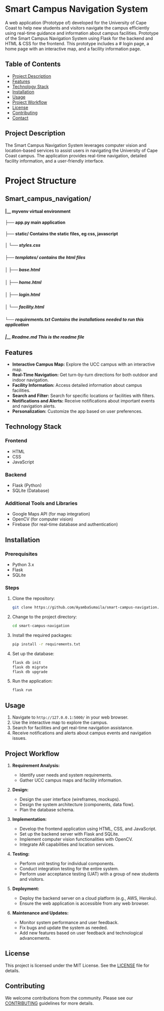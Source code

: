 # Smart Campus Navigation System

A web application (Prototype of) developed for the University of Cape Coast to help new students and visitors navigate the campus efficiently using real-time guidance and information about campus facilities.
Prototype of the Smart Campus Navigation System using Flask for the backend and HTML & CSS for the frontend. This prototype includes a # login page, a home page with an interactive map, and a facility information page.

## Table of Contents

- [Project Description](#project-description)
- [Features](#features)
- [Technology Stack](#technology-stack)
- [Installation](#installation)
- [Usage](#usage)
- [Project Workflow](#project-workflow)
- [License](#license)
- [Contributing](#contributing)
- [Contact](#contact)

## Project Description

The Smart Campus Navigation System leverages computer vision and location-based services to assist users in navigating the University of Cape Coast campus. The application provides real-time navigation, detailed facility information, and a user-friendly interface.


# Project Structure
## Smart_campus_navigation/
#### |__ myvenv  virtual environment
#### ├── app.py   main application
#### ├── static/  Contains the static files, eg css, javascript
##### │   └── styles.css
##### ├── templates/       contains the html files
##### │   ├── base.html
##### │   ├── home.html
##### │   ├── login.html
##### │   └── facility.html   
##### └── requirements.txt   Contains the installations needed to run this application
##### |__ Readme.md          This is the readme file

## Features

- **Interactive Campus Map:** Explore the UCC campus with an interactive map.
- **Real-Time Navigation:** Get turn-by-turn directions for both outdoor and indoor navigation.
- **Facility Information:** Access detailed information about campus facilities.
- **Search and Filter:** Search for specific locations or facilities with filters.
- **Notifications and Alerts:** Receive notifications about important events and navigation alerts.
- **Personalization:** Customize the app based on user preferences.

## Technology Stack

### Frontend
- HTML
- CSS
- JavaScript

### Backend
- Flask (Python)
- SQLite (Database)

### Additional Tools and Libraries
- Google Maps API (for map integration)
- OpenCV (for computer vision)
- Firebase (for real-time database and authentication)

## Installation

### Prerequisites
- Python 3.x
- Flask
- SQLite

### Steps

1. Clone the repository:
    ```bash
    git clone https://github.com/AyambaSumaila/smart-campus-navigation.git
    ```
2. Change to the project directory:
    ```bash
    cd smart-campus-navigation
    ```
3. Install the required packages:
    ```bash
    pip install -r requirements.txt
    ```
4. Set up the database:
    ```bash
    flask db init
    flask db migrate
    flask db upgrade
    ```
5. Run the application:
    ```bash
    flask run
    ```

## Usage

1. Navigate to `http://127.0.0.1:5000/` in your web browser.
2. Use the interactive map to explore the campus.
3. Search for facilities and get real-time navigation assistance.
4. Receive notifications and alerts about campus events and navigation issues.

## Project Workflow

1. **Requirement Analysis:**
    - Identify user needs and system requirements.
    - Gather UCC campus maps and facility information.

2. **Design:**
    - Design the user interface (wireframes, mockups).
    - Design the system architecture (components, data flow).
    - Plan the database schema.

3. **Implementation:**
    - Develop the frontend application using HTML, CSS, and JavaScript.
    - Set up the backend server with Flask and SQLite.
    - Implement computer vision functionalities with OpenCV.
    - Integrate AR capabilities and location services.

4. **Testing:**
    - Perform unit testing for individual components.
    - Conduct integration testing for the entire system.
    - Perform user acceptance testing (UAT) with a group of new students and visitors.

5. **Deployment:**
    - Deploy the backend server on a cloud platform (e.g., AWS, Heroku).
    - Ensure the web application is accessible from any web browser.

6. **Maintenance and Updates:**
    - Monitor system performance and user feedback.
    - Fix bugs and update the system as needed.
    - Add new features based on user feedback and technological advancements.

## License

This project is licensed under the MIT License. See the [LICENSE](LICENSE) file for details.

## Contributing

We welcome contributions from the community. Please see our [CONTRIBUTING](CONTRIBUTING.md) guidelines for more details.


